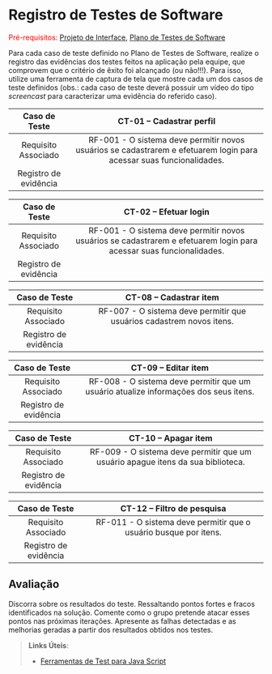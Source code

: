 # Registro de Testes de Software

<span style="color:red">Pré-requisitos: <a href="3-Projeto de Interface.md"> Projeto de Interface</a></span>, <a href="8-Plano de Testes de Software.md"> Plano de Testes de Software</a>

Para cada caso de teste definido no Plano de Testes de Software, realize o registro das evidências dos testes feitos na aplicação pela equipe, que comprovem que o critério de êxito foi alcançado (ou não!!!). Para isso, utilize uma ferramenta de captura de tela que mostre cada um dos casos de teste definidos (obs.: cada caso de teste deverá possuir um vídeo do tipo _screencast_ para caracterizar uma evidência do referido caso).

| **Caso de Teste** 	| **CT-01 – Cadastrar perfil** 	|
|:---:	|:---:	|
|	Requisito Associado 	| RF-001 - O sistema deve permitir novos usuários se cadastrarem e efetuarem login para acessar suas funcionalidades. |
|Registro de evidência |  |

| **Caso de Teste** 	| **CT-02 – Efetuar login** 	|
|:---:	|:---:	|
|	Requisito Associado 	| RF-001 - O sistema deve permitir novos usuários se cadastrarem e efetuarem login para acessar suas funcionalidades. |
|Registro de evidência |  |

| **Caso de Teste** 	| **CT-08 – Cadastrar item** 	|
|:---:	|:---:	|
|	Requisito Associado 	| RF-007 - O sistema deve permitir que usuários cadastrem novos itens. |
|Registro de evidência |  |

| **Caso de Teste** 	| **CT-09 – Editar item** 	|
|:---:	|:---:	|
|	Requisito Associado 	| RF-008 - O sistema deve permitir que um usuário atualize informações dos seus itens. |
|Registro de evidência |  |

| **Caso de Teste** 	| **CT-10 – Apagar item** 	|
|:---:	|:---:	|
|	Requisito Associado 	| RF-009 - O sistema deve permitir que um usuário apague itens da sua biblioteca. |
|Registro de evidência |  |

| **Caso de Teste** 	| **CT-12 – Filtro de pesquisa** 	|
|:---:	|:---:	|
|	Requisito Associado 	| RF-011 - O sistema deve permitir que o usuário busque por itens. |
|Registro de evidência |  |

## Avaliação

Discorra sobre os resultados do teste. Ressaltando pontos fortes e fracos identificados na solução. Comente como o grupo pretende atacar esses pontos nas próximas iterações. Apresente as falhas detectadas e as melhorias geradas a partir dos resultados obtidos nos testes.

> **Links Úteis**:
> - [Ferramentas de Test para Java Script](https://geekflare.com/javascript-unit-testing/)
